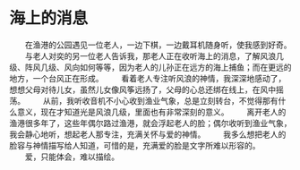 # 海上的消息
　　在渔港的公园遇见一位老人，一边下棋，一边戴耳机随身听，使我感到好奇。 
　　与老人对奕的另一位老人告诉我，那老人正在收听海上的消息，了解风浪几级、阵风几级、风向如何等等，因为老人的儿孙正在远方的海上捕鱼；而在更远的地方，一个台风正在形成。 
　　看着老人专注听风浪的神情，我深深地感动了，想想父母对待儿女，虽然儿女像风筝远扬了，父母的心总还绑在线上，在风中摇荡。 
　　从前，我听收音机不小心收到渔业气象，总是立刻转台，不觉得那有什么意义，现在才知道光是风浪几级，里面也有非常深刻的意义。 
　　离开老人的渔港很多年了，这些年偶尔路过渔港，就会浮起老人的脸；偶尔收听到渔业气象，我会静心地听，想起老人那专注，充满关怀与爱的神情。 
　　我多么想把老人的脸容与神情描写给人知道，可惜的是，充满爱的脸是文字所难以形容的。 
　　爱，只能体会，难以描绘。
 